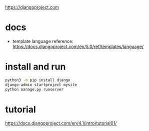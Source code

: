 https://djangoproject.com

# docs
* template language reference: https://docs.djangoproject.com/en/5.0/ref/templates/language/

# install and run
```bash
python3 -m pip install django
django-admin startproject mysite
python manage.py runserver
```
# tutorial
https://docs.djangoproject.com/en/4.1/intro/tutorial01/

